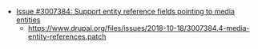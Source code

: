 * [Issue #3007384: Support entity reference fields pointing to media entities](https://www.drupal.org/project/representative_image/issues/3007384)
  * https://www.drupal.org/files/issues/2018-10-18/3007384.4-media-entity-references.patch
